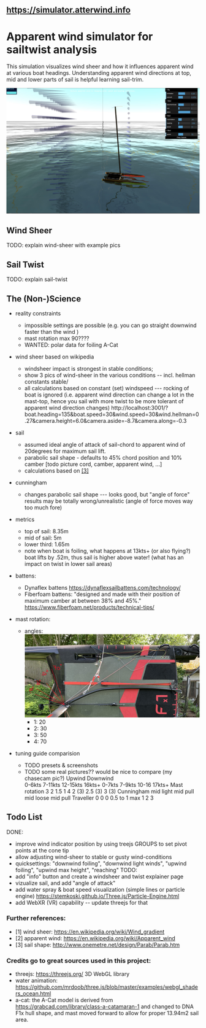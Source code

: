 ## https://simulator.atterwind.info
# Apparent wind simulator for sailtwist analysis
This simulation visualizes wind sheer and how it influences apparent wind at various boat headings. Understanding apparent wind directions at top, mid and lower parts of sail is helpful learning sail-trim.

![simulator](simulator-screenshot-1.jpg "sdf")

## Wind Sheer
TODO: explain wind-sheer with example pics

## Sail Twist
TODO: explain sail-twist


## The (Non-)Science 

* reality constraints
    * impossible settings are possible (e.g. you can go straight downwind faster than the wind )
    * mast rotation max 90????
    * WANTED: polar data for foiling A-Cat
* wind sheer based on wikipedia
    * windsheer impact is strongest in stable conditions; 
    * show 3 pics of wind-sheer in the various conditions -- incl. hellman constants stable/ 
    * all calculations based on constant (set) windspeed --- rocking of boat is ignored (i.e. apparent wind direction can change a lot in the mast-top, hence you sail with more twist to be more tolerant of apparent wind direction changes)
    http://localhost:3001/?boat.heading=135&boat.speed=30&wind.speed=30&wind.hellman=0.27&camera.height=6.0&camera.aside=-8.7&camera.along=-0.3
    
* sail
    * assumed ideal angle of attack of sail-chord to apparent wind of 20degrees for maximum sail lift.
    * parabolic sail shape - defaults to 45% chord position and 10% camber [todo picture cord, camber, apparent wind, ...]
    * calculations based on [[3]](http://www.onemetre.net/design/Parab/Parab.htm)

* cunningham
    * changes parabolic sail shape --- looks good, but "angle of force" results may be totally wrong/unrealistic (angle of force moves way too much fore)
* metrics
    * top of sail: 8.35m
    * mid of sail: 5m
    * lower third: 1.65m
    * note when boat is foiling, what happens at 13kts+ (or also flying?) boat lifts by .52m, thus sail is higher above water! (what has an impact on twist in lower sail areas) 

* battens:
    * Dynaflex battens https://dynaflexsailbattens.com/technology/ 
    * Fiberfoam battens: "designed and made with their position of maximum camber at between 38% and 45%." https://www.fiberfoam.net/products/technical-tips/ 

* mast rotation:
    * angles: ![mast rotation angles on a DNA F1x](mastrotationanglesdnaf1x.jpg)
        * 1: 20 
        * 2: 30
        * 3: 50
        * 4: 70

* tuning guide comparision 
    * TODO presets & screenshots
    * TODO some real pictures?? would be nice to compare (my chasecam pic?)
	Upwind				Downwind			
	0-6kts	7-11kts	12-15kts	16kts+	0-7kts	7-9kts	10-16	17kts+
Mast rotation	3	2	1.5	1	4	2 (3)	2.5 (3)	3 (3)
Cunningham	mid	light	mid	pull	mid	loose	mid	pull
Traveller	0	0	0	0.5 to 1	max	1	2	3


## Todo List
DONE:
* improve wind indicator position by using treejs GROUPS to set pivot points at the cone tip
* allow adjusting wind-sheer to stable or gusty wind-conditions
* quicksettings: "downwind foiling", "downwind light winds", "upwind foiling", "upwind max height", "reaching"
TODO:
* add "info" button and create a windsheer and twist explainer page
* vizualize sail, and add "angle of attack" 
* add water spray & boat speed visualization (simple lines or particle engine)
https://stemkoski.github.io/Three.js/Particle-Engine.html 
* add WebXR (VR) capability -- update threejs for that

### Further references:
* [1] wind sheer: https://en.wikipedia.org/wiki/Wind_gradient
* [2] apparent wind: https://en.wikipedia.org/wiki/Apparent_wind 
* [3] sail shape: http://www.onemetre.net/design/Parab/Parab.htm 

### Credits go to great sources used in this project:
* threejs: https://threejs.org/ 3D WebGL library
* water animation: https://github.com/mrdoob/three.js/blob/master/examples/webgl_shaders_ocean.html 
* a-cat: the A-Cat model is derived from https://grabcad.com/library/class-a-catamaran-1 and changed to DNA F1x hull shape, and mast moved forward to allow for proper 13.94m2 sail area.
